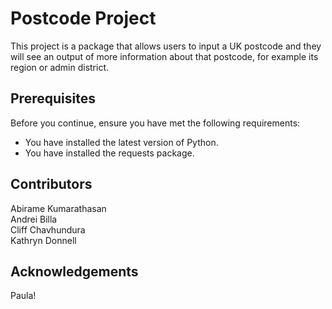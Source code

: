 # Postcode Project

This project is a package that allows users to input a UK postcode and they will see an output of more information about that postcode, for example its region or admin district.

## Prerequisites
Before you continue, ensure you have met the following requirements:
* You have installed the latest version of Python.
* You have installed the requests package.

## Contributors
Abirame Kumarathasan  
Andrei Billa  
Cliff Chavhundura  
Kathryn Donnell

## Acknowledgements
Paula!
